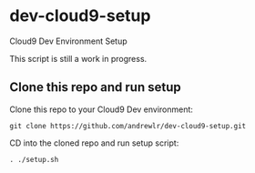 # dev-cloud9-setup
Cloud9 Dev Environment Setup

This script is still a work in progress.

## Clone this repo and run setup

Clone this repo to your Cloud9 Dev environment:

`git clone https://github.com/andrewlr/dev-cloud9-setup.git`

CD into the cloned repo and run setup script:

`. ./setup.sh`
